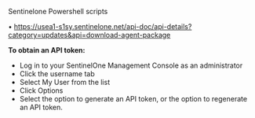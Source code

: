 Sentinelone Powershell scripts

•	https://usea1-s1sy.sentinelone.net/api-doc/api-details?category=updates&api=download-agent-package

**To obtain an API token:**
- Log in to your SentinelOne Management Console as an administrator
- Click the username tab
- Select My User from the list
- Click Options
- Select the option to generate an API token, or the option to regenerate an API token.
